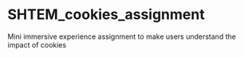# SHTEM_cookies_assignment
Mini immersive experience assignment to make users understand the impact of cookies

